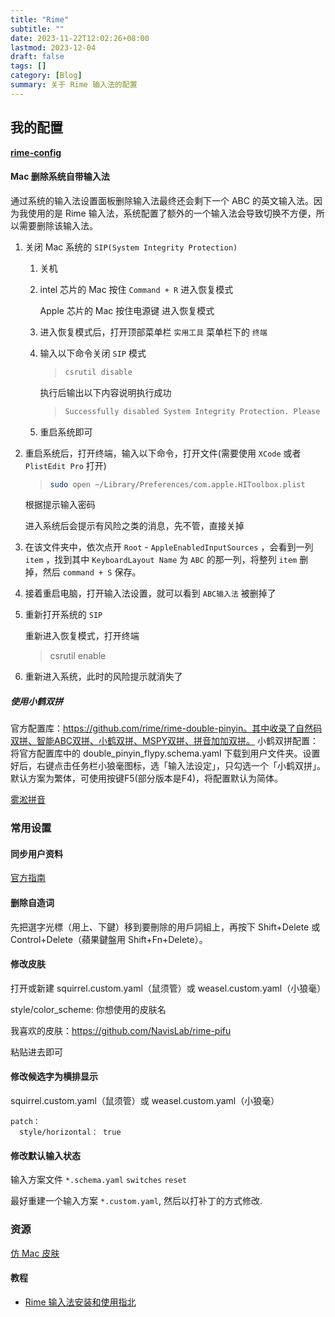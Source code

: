```yaml
---
title: "Rime"
subtitle: ""
date: 2023-11-22T12:02:26+08:00
lastmod: 2023-12-04
draft: false
tags: []
category: [Blog]
summary: 关于 Rime 输入法的配置
---
```


## 我的配置

**[rime-config](https://github.com/huyixi/rime-config)**
#### Mac 删除系统自带输入法

通过系统的输入法设置面板删除输入法最终还会剩下一个 ABC 的英文输入法。因为我使用的是 Rime 输入法，系统配置了额外的一个输入法会导致切换不方便，所以需要删除该输入法。

1. 关闭 Mac 系统的 `SIP(System Integrity Protection)` 

   1. 关机

   2. intel 芯片的 Mac 按住 `Command + R` 进入恢复模式

      Apple 芯片的 Mac 按住电源键 进入恢复模式

   3. 进入恢复模式后，打开顶部菜单栏  `实用工具`  菜单栏下的  `终端`

   4. 输入以下命令关闭 `SIP` 模式

      >```bash
      >csrutil disable
      >```

      执行后输出以下内容说明执行成功

      >```bash
      >Successfully disabled System Integrity Protection. Please restart the machine for the changes to take effect.
      >```

   5. 重启系统即可

2. 重启系统后，打开终端，输入以下命令，打开文件(需要使用 `XCode` 或者 `PlistEdit Pro` 打开)

   >```bash
   >sudo open ~/Library/Preferences/com.apple.HIToolbox.plist
   >```

   根据提示输入密码

   进入系统后会提示有风险之类的消息，先不管，直接关掉

3. 在该文件夹中，依次点开 `Root` - `AppleEnabledInputSources` ，会看到一列 `item` ，找到其中 `KeyboardLayout Name` 为 `ABC` 的那一列，将整列 `item` 删掉，然后 `command + S` 保存。

4. 接着重启电脑，打开输入法设置，就可以看到 `ABC输入法` 被删掉了

5. 重新打开系统的 `SIP`

   重新进入恢复模式，打开终端

   >csrutil enable

6. 重新进入系统，此时的风险提示就消失了

##### 使用小鹤双拼

官方配置库：https://github.com/rime/rime-double-pinyin。其中收录了自然码双拼、智能ABC双拼、小鹤双拼、MSPY双拼、拼音加加双拼。
小鹤双拼配置：将官方配置库中的 double_pinyin_flypy.schema.yaml 下载到用户文件夹。设置好后，右键点击任务栏小狼毫图标，选「输入法设定」，只勾选一个「小鹤双拼」。默认方案为繁体，可使用按键F5(部分版本是F4)，将配置默认为简体。



[雾淞拼音](https://dvel.me/posts/rime-ice/#%e5%9f%ba%e6%9c%ac%e5%a5%97%e8%b7%af)

### 常用设置

#### 同步用户资料

[官方指南](https://github.com/rime/home/wiki/UserGuide#%E5%90%8C%E6%AD%A5%E7%94%A8%E6%88%B6%E8%B3%87%E6%96%99)

#### 删除自造词

先把選字光標（用上、下鍵）移到要刪除的用戶詞組上，再按下 Shift+Delete 或 Control+Delete（蘋果鍵盤用 Shift+Fn+Delete）。

#### 修改皮肤

打开或新建 squirrel.custom.yaml（鼠须管）或 weasel.custom.yaml（小狼毫）

style/color_scheme: 你想使用的皮肤名

我喜欢的皮肤：https://github.com/NavisLab/rime-pifu

粘贴进去即可

#### 修改候选字为横排显示

squirrel.custom.yaml（鼠须管）或 weasel.custom.yaml（小狼毫）

```
patch：
  style/horizontal： true
```

#### 修改默认输入状态

输入方案文件 `*.schema.yaml`  `switches` `reset`

最好重建一个输入方案 `*.custom.yaml`, 然后以打补丁的方式修改.

### 资源

[仿 Mac 皮肤](https://github.com/NavisLab/rime-pifu)

#### 教程

- [Rime 输入法安装和使用指北](https://blog.mikelyou.com/2020/07/31/rime-input/#:~:text=2.1%20%E5%80%99%E9%80%89%E8%AF%8D%E6%95%B0%E9%87%8F,%E6%95%B0%E5%AD%971~9%E5%92%8C0%E3%80%82)
